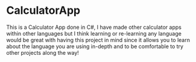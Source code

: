 # CalculatorApp
This is a Calculator App done in C#, I have made other calculator apps within other languages but I think learning or re-learning any language would be great with having this project in mind since it allows you to learn about the language you are using in-depth and to be comfortable to try other projects along the way!  
